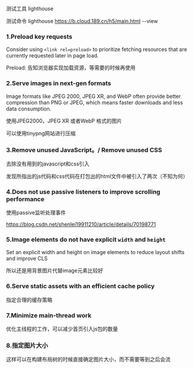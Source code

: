 测试工具 lighthouse

测试命令 lighthouse https://b.cloud.189.cn/h5/main.html --view



### 1.Preload key requests

Consider using `<link rel=preload>` to prioritize fetching resources that are currently requested later in page load.

Preload: 告知浏览器实现加载资源，等需要的时候再使用

### 2.Serve images in next-gen formats

Image formats like JPEG 2000, JPEG XR, and WebP often provide better compression than PNG or JPEG, which means faster downloads and less data consumption.

使用JPEG2000，JPEG XR 或者WebP 格式的图片

可以使用tinypng网站进行压缩

### 3.Remove unused JavaScript。/ Remove unused CSS

去除没有用到的javascript和css引入

发现所指出的js代码和css代码在打包出的html文件中被引入了两次（不知为何）

### 4.Does not use passive listeners to improve scrolling performance

使用passive监听处理事件

https://blog.csdn.net/shenlei19911210/article/details/70198771

### 5.Image elements do not have explicit `width` and `height`

Set an explicit width and height on image elements to reduce layout shifts and improve CLS

所以还是用背景图片代替image元素比较好

### 6.Serve static assets with an efficient cache policy

指定合理的缓存策略 

### 7.Minimize main-thread work

优化主线程的工作，可以减少首页引入js包的数量

### 8.指定图片大小

这样可以在构建布局树的时候直接确定图片大小，而不需要等到之后会流